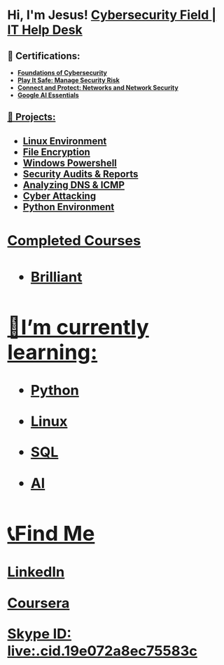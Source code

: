 <h1>Hi, I'm Jesus!  <a href="www.linkedin.com/in/CyberSilo">Cybersecurity Field | IT Help Desk </a>

<h2>📃 Certifications:</h2>

- <b> <a href="https://coursera.org/share/eade6cd58bf3abe58332cdcfee1e1747"> Foundations of Cybersecurity <b>
- <b> <a href="https://coursera.org/share/d73a0f48ce7315a6fd11c47d2269e985"> Play It Safe: Manage Security Risk <b>
- <b> <a href="https://coursera.org/share/9fd4ee5b18b812279b0007eb75c22f74"> Connect and Protect: Networks and Network Security <b>
- <b> <a href="https://coursera.org/share/67ef1c0a86dbcc1bc0a2c85676aba518"> Google AI Essentials

<h2>📜 Projects:<h2>

 - <b> <a href="https://github.com/CyberSilo/Linux-Environment/tree/main">Linux Environment
 - <b> <a href="https://github.com/CyberSilo/File-Encryption/tree/93aa20f67898bd00f250d5f98fda9a0a7475d24d">File Encryption
 - <b> <a href="https://github.com/CyberSilo/System-File-Repair/blob/main/README.md">Windows Powershell
 - <b> <a href="https://github.com/CyberSilo/Security-Audit/blob/main/README.md">Security Audits & Reports
 - <b> <a href="https://github.com/CyberSilo/Analyzing-DNS-and-ICMP-Traffic/blob/main/README.md">Analyzing DNS & ICMP
 - <b> <a href="https://github.com/CyberSilo/Cyber-Attacking/blob/main/README.md">Cyber Attacking
 - <b> <a href="https://github.com/CyberSilo/Python-/tree/main">Python Environment 
<b/>
<h2>Completed Courses<h2>

- <b> <a href="https://github.com/CyberSilo/CyberSilo/blob/main/CoursesComplete.md">Brilliant

 <h2>🌱I’m currently learning:</h2>
 
 - <b>Python</b>

  - <b>Linux <b>

 - <b>SQL<b>

 - <b>AI<b>

 <h2>📞Find Me</h2>

<a href="https://www.linkedin.com/in/CyberSilo/">LinkedIn

<a href="https://www.coursera.org/user/155d64dc05db2f91680ceeb60b1b860b">Coursera

Skype ID: live:.cid.19e072a8ec75583c

 


 



